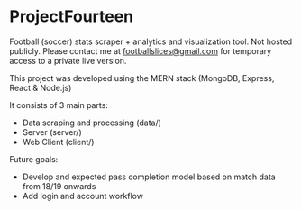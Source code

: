 # ProjectFourteen
Football (soccer) stats scraper + analytics and visualization tool. Not hosted publicly. Please contact me at footballslices@gmail.com for temporary access to a private live version.

This project was developed using the MERN stack (MongoDB, Express, React & Node.js)

It consists of 3 main parts:
- Data scraping and processing (data/)
- Server (server/)
- Web Client (client/)

Future goals:
- Develop and expected pass completion model based on match data from 18/19 onwards
- Add login and account workflow
